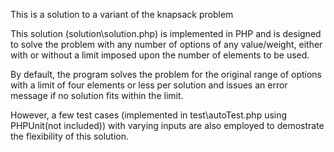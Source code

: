 This is a solution to a variant of the knapsack problem

This solution (solution\solution.php) is implemented in PHP and is designed to solve the problem with any number of options of any value/weight, either with or without a limit imposed upon the number of elements to be used.

By default, the program solves the problem for the original range of options with a limit of four elements or less per solution and issues an error message if no solution fits within the limit.

However, a few test cases (implemented in test\autoTest.php using PHPUnit(not included)) with varying inputs are also employed to demostrate the flexibility of this solution.
